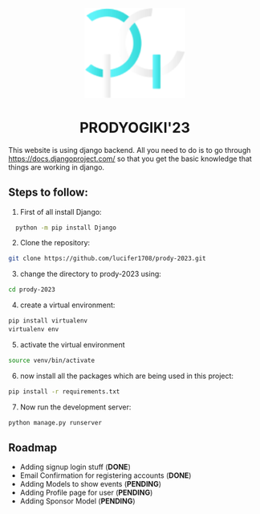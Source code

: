 <p align='center'>
<img width="200" src="static/images/prody1.png" alt="Material Bread logo">
</p>
<h1 align='center'>PRODYOGIKI'23</h1>

This website is using django backend. All you need to do is to go through https://docs.djangoproject.com/ so that you get the basic knowledge that things are working in django.



## Steps to follow:
1. First of all install Django:

```bash
  python -m pip install Django
```
2. Clone the repository:
```bash
git clone https://github.com/lucifer1708/prody-2023.git
```
3. change the directory to prody-2023 using:
```bash
cd prody-2023
```
4. create a virtual environment:
```bash
pip install virtualenv
virtualenv env
```
5. activate the virtual environment
```bash
source venv/bin/activate
```
6. now install all the packages which are being used in this project:
```bash
pip install -r requirements.txt
```
7. Now run the development server:
```bash
python manage.py runserver
```




## Roadmap
- Adding signup login stuff (**DONE**)
- Email Confirmation for registering accounts (**DONE**)
- Adding Models to show events (**PENDING**)
- Adding Profile page for user (**PENDING**)
- Adding Sponsor Model (**PENDING**)



